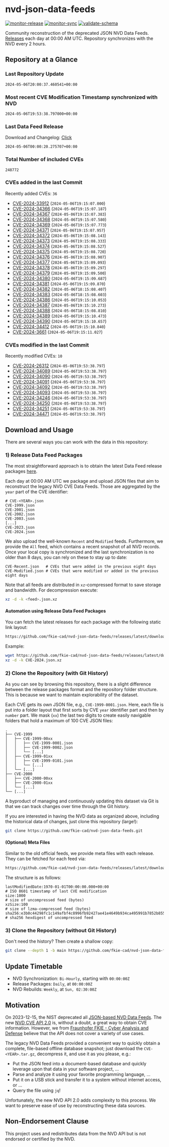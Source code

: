 # nvd-json-data-feeds

[![monitor-release](https://github.com/fkie-cad/nvd-json-data-feeds/actions/workflows/monitor_release.yml/badge.svg)](https://github.com/fkie-cad/nvd-json-data-feeds/actions/workflows/monitor_release.yml)
[![monitor-sync](https://github.com/fkie-cad/nvd-json-data-feeds/actions/workflows/monitor_sync.yml/badge.svg)](https://github.com/fkie-cad/nvd-json-data-feeds/actions/workflows/monitor_sync.yml)
[![validate-schema](https://github.com/fkie-cad/nvd-json-data-feeds/actions/workflows/validate_schema.yml/badge.svg)](https://github.com/fkie-cad/nvd-json-data-feeds/actions/workflows/validate_schema.yml)

Community reconstruction of the deprecated JSON NVD Data Feeds.
[Releases](https://github.com/fkie-cad/nvd-json-data-feeds/releases/latest) each day at 00:00 AM UTC.
Repository synchronizes with the NVD every 2 hours.

## Repository at a Glance

### Last Repository Update

```plain
2024-05-06T20:00:37.460541+00:00
```

### Most recent CVE Modification Timestamp synchronized with NVD

```plain
2024-05-06T19:53:38.797000+00:00
```

### Last Data Feed Release

Download and Changelog: [Click](https://github.com/fkie-cad/nvd-json-data-feeds/releases/latest)

```plain
2024-05-06T00:00:20.275707+00:00
```

### Total Number of included CVEs

```plain
248772
```

### CVEs added in the last Commit

Recently added CVEs: `36`

- [CVE-2024-33912](CVE-2024/CVE-2024-339xx/CVE-2024-33912.json) (`2024-05-06T19:15:07.000`)
- [CVE-2024-34366](CVE-2024/CVE-2024-343xx/CVE-2024-34366.json) (`2024-05-06T19:15:07.187`)
- [CVE-2024-34367](CVE-2024/CVE-2024-343xx/CVE-2024-34367.json) (`2024-05-06T19:15:07.383`)
- [CVE-2024-34368](CVE-2024/CVE-2024-343xx/CVE-2024-34368.json) (`2024-05-06T19:15:07.580`)
- [CVE-2024-34369](CVE-2024/CVE-2024-343xx/CVE-2024-34369.json) (`2024-05-06T19:15:07.773`)
- [CVE-2024-34371](CVE-2024/CVE-2024-343xx/CVE-2024-34371.json) (`2024-05-06T19:15:07.957`)
- [CVE-2024-34372](CVE-2024/CVE-2024-343xx/CVE-2024-34372.json) (`2024-05-06T19:15:08.143`)
- [CVE-2024-34373](CVE-2024/CVE-2024-343xx/CVE-2024-34373.json) (`2024-05-06T19:15:08.333`)
- [CVE-2024-34374](CVE-2024/CVE-2024-343xx/CVE-2024-34374.json) (`2024-05-06T19:15:08.527`)
- [CVE-2024-34375](CVE-2024/CVE-2024-343xx/CVE-2024-34375.json) (`2024-05-06T19:15:08.720`)
- [CVE-2024-34376](CVE-2024/CVE-2024-343xx/CVE-2024-34376.json) (`2024-05-06T19:15:08.907`)
- [CVE-2024-34377](CVE-2024/CVE-2024-343xx/CVE-2024-34377.json) (`2024-05-06T19:15:09.093`)
- [CVE-2024-34378](CVE-2024/CVE-2024-343xx/CVE-2024-34378.json) (`2024-05-06T19:15:09.297`)
- [CVE-2024-34379](CVE-2024/CVE-2024-343xx/CVE-2024-34379.json) (`2024-05-06T19:15:09.500`)
- [CVE-2024-34380](CVE-2024/CVE-2024-343xx/CVE-2024-34380.json) (`2024-05-06T19:15:09.687`)
- [CVE-2024-34381](CVE-2024/CVE-2024-343xx/CVE-2024-34381.json) (`2024-05-06T19:15:09.870`)
- [CVE-2024-34382](CVE-2024/CVE-2024-343xx/CVE-2024-34382.json) (`2024-05-06T18:15:08.407`)
- [CVE-2024-34383](CVE-2024/CVE-2024-343xx/CVE-2024-34383.json) (`2024-05-06T18:15:08.603`)
- [CVE-2024-34386](CVE-2024/CVE-2024-343xx/CVE-2024-34386.json) (`2024-05-06T19:15:10.053`)
- [CVE-2024-34387](CVE-2024/CVE-2024-343xx/CVE-2024-34387.json) (`2024-05-06T19:15:10.273`)
- [CVE-2024-34388](CVE-2024/CVE-2024-343xx/CVE-2024-34388.json) (`2024-05-06T18:15:08.810`)
- [CVE-2024-34389](CVE-2024/CVE-2024-343xx/CVE-2024-34389.json) (`2024-05-06T19:15:10.473`)
- [CVE-2024-34390](CVE-2024/CVE-2024-343xx/CVE-2024-34390.json) (`2024-05-06T19:15:10.657`)
- [CVE-2024-34412](CVE-2024/CVE-2024-344xx/CVE-2024-34412.json) (`2024-05-06T19:15:10.840`)
- [CVE-2024-3661](CVE-2024/CVE-2024-36xx/CVE-2024-3661.json) (`2024-05-06T19:15:11.027`)


### CVEs modified in the last Commit

Recently modified CVEs: `10`

- [CVE-2024-26312](CVE-2024/CVE-2024-263xx/CVE-2024-26312.json) (`2024-05-06T19:53:38.797`)
- [CVE-2024-34089](CVE-2024/CVE-2024-340xx/CVE-2024-34089.json) (`2024-05-06T19:53:38.797`)
- [CVE-2024-34090](CVE-2024/CVE-2024-340xx/CVE-2024-34090.json) (`2024-05-06T19:53:38.797`)
- [CVE-2024-34091](CVE-2024/CVE-2024-340xx/CVE-2024-34091.json) (`2024-05-06T19:53:38.797`)
- [CVE-2024-34092](CVE-2024/CVE-2024-340xx/CVE-2024-34092.json) (`2024-05-06T19:53:38.797`)
- [CVE-2024-34093](CVE-2024/CVE-2024-340xx/CVE-2024-34093.json) (`2024-05-06T19:53:38.797`)
- [CVE-2024-34246](CVE-2024/CVE-2024-342xx/CVE-2024-34246.json) (`2024-05-06T19:53:38.797`)
- [CVE-2024-34250](CVE-2024/CVE-2024-342xx/CVE-2024-34250.json) (`2024-05-06T19:53:38.797`)
- [CVE-2024-34251](CVE-2024/CVE-2024-342xx/CVE-2024-34251.json) (`2024-05-06T19:53:38.797`)
- [CVE-2024-34471](CVE-2024/CVE-2024-344xx/CVE-2024-34471.json) (`2024-05-06T19:53:38.797`)


## Download and Usage

There are several ways you can work with the data in this repository:

### 1) Release Data Feed Packages

The most straightforward approach is to obtain the latest Data Feed release packages [here](https://github.com/fkie-cad/nvd-json-data-feeds/releases/latest).

Each day at 00:00 AM UTC we package and upload JSON files that aim to reconstruct the legacy NVD CVE Data Feeds.
Those are aggregated by the `year` part of the CVE identifier:

```
# CVE-<YEAR>.json
CVE-1999.json
CVE-2001.json
CVE-2002.json
CVE-2003.json
[...]
CVE-2023.json
CVE-2024.json
```

We also upload the well-known `Recent` and `Modified` feeds.
Furthermore, we provide the `All` feed, which contains a recent snapshot of all NVD records.
Once your local copy is synchronized and the last synchronization is no older than 8 days, you can rely on these to stay up to date:

```plain
CVE-Recent.json   # CVEs that were added in the previous eight days
CVE-Modified.json # CVEs that were modified or added in the previous eight days
```

Note that all feeds are distributed in `xz`-compressed format to save storage and bandwidth.
For decompression execute:

```sh
xz -d -k <feed>.json.xz
```

#### Automation using Release Data Feed Packages

You can fetch the latest releases for each package with the following static link layout:

```sh
https://github.com/fkie-cad/nvd-json-data-feeds/releases/latest/download/CVE-<YEAR>.json.xz
```

Example:

```sh
wget https://github.com/fkie-cad/nvd-json-data-feeds/releases/latest/download/CVE-2024.json.xz
xz -d -k CVE-2024.json.xz
```

### 2) Clone the Repository (with Git History)

As you can see by browsing this repository, there is a slight difference between the release packages format and the repository folder structure.
This is because we want to maintain explorability of the dataset.

Each CVE gets its own JSON file, e.g., `CVE-1999-0001.json`.
Here, each file is put into a folder layout that first sorts by CVE `year` identifier part and then by `number` part.
We mask (`xx`) the last two digits to create easily navigable folders that hold a maximum of 100 CVE JSON files:

```plain
.
├── CVE-1999
│   ├── CVE-1999-00xx
│   │   ├── CVE-1999-0001.json
│   │   ├── CVE-1999-0002.json
│   │   └── [...]
│   ├── CVE-1999-01xx
│   │   ├── CVE-1999-0101.json
│   │   └── [...]
│   └── [...]
├── CVE-2000
│   ├── CVE-2000-00xx
│   ├── CVE-2000-01xx
│   └── [...]
└── [...]
```

A byproduct of managing and continuously updating this dataset via Git is that we can track changes over time through the Git history.

If you are interested in having the NVD data as organized above, including the historical data of changes, just clone this repository (large!):

```sh
git clone https://github.com/fkie-cad/nvd-json-data-feeds.git
```

#### (Optional) Meta Files

Similar to the old official feeds, we provide meta files with each release. They can be fetched for each feed via:

```sh
https://github.com/fkie-cad/nvd-json-data-feeds/releases/latest/download/CVE-<YEAR>.meta
```

The structure is as follows:

```plain
lastModifiedDate:1970-01-01T00:00:00.000+00:00                          # ISO 8601 timestamp of last CVE modification
size:1000                                                               # size of uncompressed feed (bytes)
xzSize:100                                                              # size of lzma-compressed feed (bytes)
sha256:e3b0c44298fc1c149afbf4c8996fb92427ae41e4649b934ca495991b7852b855 # sha256 hexdigest of uncompressed feed
```

### 3) Clone the Repository (without Git History)

Don't need the history? Then create a shallow copy:

```sh
git clone --depth 1 -b main https://github.com/fkie-cad/nvd-json-data-feeds.git
```


## Update Timetable

* NVD Synchronization: `Bi-Hourly`, starting with `00:00:00Z`
* Release Packages: `Daily`, at `00:00:00Z`
* NVD Rebuilds: `Weekly`, at `Sun, 02:30:00Z`


## Motivation

On 2023-12-15, the NIST deprecated all [JSON-based NVD Data Feeds](https://nvd.nist.gov/vuln/data-feeds#divRetirementBanner-1).
The new [NVD CVE API 2.0](https://nvd.nist.gov/developers/vulnerabilities) is, without a doubt, a great way to obtain CVE information.
However, we from [Fraunhofer FKIE - Cyber Analysis and Defense](https://www.fkie.fraunhofer.de/en/departments/cad.html) believe that the API does not cover a variety of use cases.

The legacy NVD Data Feeds provided a convenient way to quickly obtain a complete, file-based offline database snapshot; just download the `CVE-<YEAR>.tar.gz`, decompress it, and use it as you please, e.g.:

- Put the JSON feed into a document-based database and quickly leverage upon that data in your software project, ...
- Parse and analyze it using your favorite programming language, ...
- Put it on a USB stick and transfer it to a system without internet access, or ...
- Query the file using `jq`!

Unfortunately, the new NVD API 2.0 adds complexity to this process.
We want to preserve ease of use by reconstructing these data sources.

## Non-Endorsement Clause

This project uses and redistributes data from the NVD API but is not endorsed or certified by the NVD.